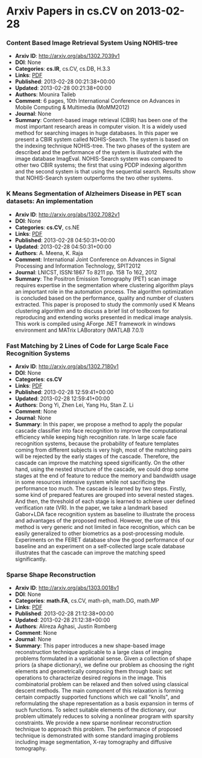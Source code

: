 # Arxiv Papers in cs.CV on 2013-02-28
### Content Based Image Retrieval System Using NOHIS-tree
- **Arxiv ID**: http://arxiv.org/abs/1302.7039v1
- **DOI**: None
- **Categories**: **cs.IR**, cs.CV, cs.DB, H.3.3
- **Links**: [PDF](http://arxiv.org/pdf/1302.7039v1)
- **Published**: 2013-02-28 00:21:38+00:00
- **Updated**: 2013-02-28 00:21:38+00:00
- **Authors**: Mounira Taileb
- **Comment**: 6 pages, 10th International Conference on Advances in Mobile
  Computing & Multimedia (MoMM2012)
- **Journal**: None
- **Summary**: Content-based image retrieval (CBIR) has been one of the most important research areas in computer vision. It is a widely used method for searching images in huge databases. In this paper we present a CBIR system called NOHIS-Search. The system is based on the indexing technique NOHIS-tree. The two phases of the system are described and the performance of the system is illustrated with the image database ImagEval. NOHIS-Search system was compared to other two CBIR systems; the first that using PDDP indexing algorithm and the second system is that using the sequential search. Results show that NOHIS-Search system outperforms the two other systems.



### K Means Segmentation of Alzheimers Disease in PET scan datasets: An implementation
- **Arxiv ID**: http://arxiv.org/abs/1302.7082v1
- **DOI**: None
- **Categories**: **cs.CV**, cs.NE
- **Links**: [PDF](http://arxiv.org/pdf/1302.7082v1)
- **Published**: 2013-02-28 04:50:31+00:00
- **Updated**: 2013-02-28 04:50:31+00:00
- **Authors**: A. Meena, K. Raja
- **Comment**: International Joint Conference on Advances in Signal Processing and
  Information Technology, SPIT2012
- **Journal**: LNICST, ISSN:1867 To 8211 pp. 158 To 162, 2012
- **Summary**: The Positron Emission Tomography (PET) scan image requires expertise in the segmentation where clustering algorithm plays an important role in the automation process. The algorithm optimization is concluded based on the performance, quality and number of clusters extracted. This paper is proposed to study the commonly used K Means clustering algorithm and to discuss a brief list of toolboxes for reproducing and extending works presented in medical image analysis. This work is compiled using AForge .NET framework in windows environment and MATrix LABoratory (MATLAB 7.0.1)



### Fast Matching by 2 Lines of Code for Large Scale Face Recognition Systems
- **Arxiv ID**: http://arxiv.org/abs/1302.7180v1
- **DOI**: None
- **Categories**: **cs.CV**
- **Links**: [PDF](http://arxiv.org/pdf/1302.7180v1)
- **Published**: 2013-02-28 12:59:41+00:00
- **Updated**: 2013-02-28 12:59:41+00:00
- **Authors**: Dong Yi, Zhen Lei, Yang Hu, Stan Z. Li
- **Comment**: None
- **Journal**: None
- **Summary**: In this paper, we propose a method to apply the popular cascade classifier into face recognition to improve the computational efficiency while keeping high recognition rate. In large scale face recognition systems, because the probability of feature templates coming from different subjects is very high, most of the matching pairs will be rejected by the early stages of the cascade. Therefore, the cascade can improve the matching speed significantly. On the other hand, using the nested structure of the cascade, we could drop some stages at the end of feature to reduce the memory and bandwidth usage in some resources intensive system while not sacrificing the performance too much. The cascade is learned by two steps. Firstly, some kind of prepared features are grouped into several nested stages. And then, the threshold of each stage is learned to achieve user defined verification rate (VR). In the paper, we take a landmark based Gabor+LDA face recognition system as baseline to illustrate the process and advantages of the proposed method. However, the use of this method is very generic and not limited in face recognition, which can be easily generalized to other biometrics as a post-processing module. Experiments on the FERET database show the good performance of our baseline and an experiment on a self-collected large scale database illustrates that the cascade can improve the matching speed significantly.



### Sparse Shape Reconstruction
- **Arxiv ID**: http://arxiv.org/abs/1303.0018v1
- **DOI**: None
- **Categories**: **math.FA**, cs.CV, math-ph, math.DG, math.MP
- **Links**: [PDF](http://arxiv.org/pdf/1303.0018v1)
- **Published**: 2013-02-28 21:12:38+00:00
- **Updated**: 2013-02-28 21:12:38+00:00
- **Authors**: Alireza Aghasi, Justin Romberg
- **Comment**: None
- **Journal**: None
- **Summary**: This paper introduces a new shape-based image reconstruction technique applicable to a large class of imaging problems formulated in a variational sense. Given a collection of shape priors (a shape dictionary), we define our problem as choosing the right elements and geometrically composing them through basic set operations to characterize desired regions in the image. This combinatorial problem can be relaxed and then solved using classical descent methods. The main component of this relaxation is forming certain compactly supported functions which we call "knolls", and reformulating the shape representation as a basis expansion in terms of such functions. To select suitable elements of the dictionary, our problem ultimately reduces to solving a nonlinear program with sparsity constraints. We provide a new sparse nonlinear reconstruction technique to approach this problem. The performance of proposed technique is demonstrated with some standard imaging problems including image segmentation, X-ray tomography and diffusive tomography.



